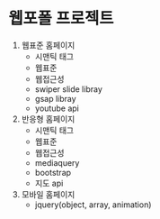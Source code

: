 
# 웹포폴 프로젝트<br>
1. 웹표준 홈페이지
    - 시맨틱 태그
    - 웹표준
    - 웹접근성
    - swiper slide libray
    - gsap libray
    - youtube api
1. 반응형 홈페이지
    - 시맨틱 태그
    - 웹표준
    - 웹접근성
    - mediaquery
    - bootstrap   
    - 지도 api 
1. 모바일 홈페이지
    - jquery(object, array, animation)